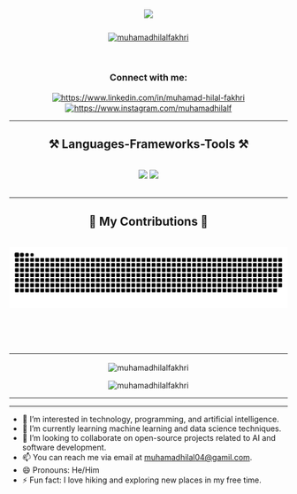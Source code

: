 

<h1 align="center">
    <img src="https://readme-typing-svg.herokuapp.com/?font=UbuntuSansMono&size=35&center=true&vCenter=true&width=500&height=70&duration=4000&lines=Hi+There!+👋;+I'm+Muhamad+Hilal!;" />
</h1>
<p align="center"> <a href="https://github.com/ryo-ma/github-profile-trophy"><img src="https://github-profile-trophy.vercel.app/?username=muhamadhilalfakhri" alt="muhamadhilalfakhri" /></a> </p>

<br/>
 
<h3 align="center">Connect with me:</h3>
<p align="center">
<a href="https://linkedin.com/in/https://www.linkedin.com/in/muhamad-hilal-fakhri" target="blank"><img align="center" src="https://raw.githubusercontent.com/rahuldkjain/github-profile-readme-generator/master/src/images/icons/Social/linked-in-alt.svg" alt="https://www.linkedin.com/in/muhamad-hilal-fakhri" height="30" width="40" /></a>
<a href="https://instagram.com/https://www.instagram.com/muhamadhilalf" target="blank"><img align="center" src="https://raw.githubusercontent.com/rahuldkjain/github-profile-readme-generator/master/src/images/icons/Social/instagram.svg" alt="https://www.instagram.com/muhamadhilalf" height="30" width="40" /></a>
</p>

 <hr/>
 
<h2 align="center">⚒️ Languages-Frameworks-Tools ⚒️</h2>
<br/>
<div align="center">
    <img src="https://skillicons.dev/icons?i=bootstrap,html,css,vscode,github,figma,tailwind" />
    <img src="https://skillicons.dev/icons?i=python,cs,javascript,cpp,linux," /><br>
</div>

<br/>
<hr/>

<div align="center">
  <h2>🐍 My Contributions 🐍</h2>
  <br>
  <img alt="snake eating my contributions" src="https://raw.githubusercontent.com/salesp07/salesp07/output/github-contribution-grid-snake.svg" />
  
  <br/><br/><br/>
  <hr/>
  <p><img align="center" src="https://github-readme-stats.vercel.app/api/top-langs?username=muhamadhilalfakhri&show_icons=true&locale=en&layout=compact" alt="muhamadhilalfakhri" /></p>

<p><img align="center" src="https://github-readme-streak-stats.herokuapp.com/?user=muhamadhilalfakhri&" alt="muhamadhilalfakhri" /></p>
<hr/>
</div>

<hr/>

-  👀 I’m interested in technology, programming, and artificial intelligence.
-  🌱 I’m currently learning machine learning and data science techniques.
-  💞️ I’m looking to collaborate on open-source projects related to AI and software development.
-  📫 You can reach me via email at muhamadhilal04@gamil.com.
-  😄 Pronouns: He/Him
-  ⚡ Fun fact: I love hiking and exploring new places in my free time.

<!---
MuhamadHilalFakhri/MuhamadHilalFakhri is a ✨ special ✨ repository because its `README.md` (this file) appears on your GitHub profile.
You can click the Preview link to take a look at your changes.
--->
